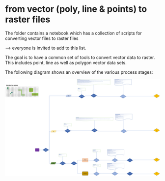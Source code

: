 # from vector (poly, line & points) to raster files

The folder contains a notebook which has a collection of scripts for converting vector files to raster files 

--> everyone is invited to add to this list.


The goal is to have a common set of tools to convert vector data to raster. This includes point, line as well as polygon vector data sets. 


  
The following diagram shows an overview of the various process stages:





![workflow ](workflow\vector_to_raster_work_flow.png "vector to raster ")